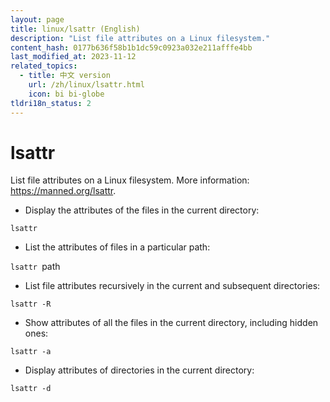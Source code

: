 ```yaml
---
layout: page
title: linux/lsattr (English)
description: "List file attributes on a Linux filesystem."
content_hash: 0177b636f58b1b1dc59c0923a032e211afffe4bb
last_modified_at: 2023-11-12
related_topics:
  - title: 中文 version
    url: /zh/linux/lsattr.html
    icon: bi bi-globe
tldri18n_status: 2
---
```

# lsattr

List file attributes on a Linux filesystem.
More information: <https://manned.org/lsattr>.

- Display the attributes of the files in the current directory:

`lsattr`

- List the attributes of files in a particular path:

`lsattr `<span class="tldr-var badge badge-pill bg-dark-lm bg-white-dm text-white-lm text-dark-dm font-weight-bold">path</span>

- List file attributes recursively in the current and subsequent directories:

`lsattr -R`

- Show attributes of all the files in the current directory, including hidden ones:

`lsattr -a`

- Display attributes of directories in the current directory:

`lsattr -d`
